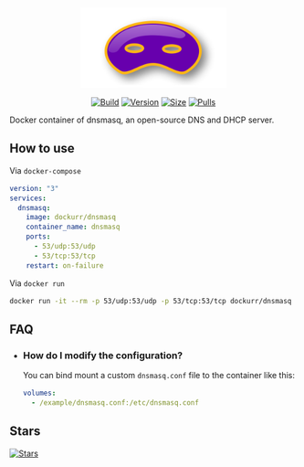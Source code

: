 <div align="center">
<img src="https://raw.githubusercontent.com/dockur/dnsmasq/master/.github/logo.png" title="Logo" style="max-width:100%;" width="256" />
</div>
<div align="center">

[![Build]][build_url]
[![Version]][tag_url]
[![Size]][tag_url]
[![Pulls]][hub_url]

</div></h1>

Docker container of dnsmasq, an open-source DNS and DHCP server.

## How to use

Via `docker-compose`

```yaml
version: "3"
services:
  dnsmasq:
    image: dockurr/dnsmasq
    container_name: dnsmasq
    ports:
      - 53/udp:53/udp
      - 53/tcp:53/tcp
    restart: on-failure
```

Via `docker run`

```bash
docker run -it --rm -p 53/udp:53/udp -p 53/tcp:53/tcp dockurr/dnsmasq
```

## FAQ

  * ### How do I modify the configuration?

    You can bind mount a custom `dnsmasq.conf` file to the container like this:

    ```yaml
    volumes:
      - /example/dnsmasq.conf:/etc/dnsmasq.conf
    ```

## Stars
[![Stars](https://starchart.cc/dockur/dnsmasq.svg?variant=adaptive)](https://starchart.cc/dockur/dnsmasq)

[build_url]: https://github.com/dockur/dnsmasq/
[hub_url]: https://hub.docker.com/r/dockurr/dnsmasq
[tag_url]: https://hub.docker.com/r/dockurr/dnsmasq/tags

[Build]: https://github.com/dockur/dnsmasq/actions/workflows/build.yml/badge.svg
[Size]: https://img.shields.io/docker/image-size/dockurr/dnsmasq/latest?color=066da5&label=size
[Pulls]: https://img.shields.io/docker/pulls/dockurr/dnsmasq.svg?style=flat&label=pulls&logo=docker
[Version]: https://img.shields.io/docker/v/dockurr/dnsmasq/latest?arch=amd64&sort=semver&color=066da5

